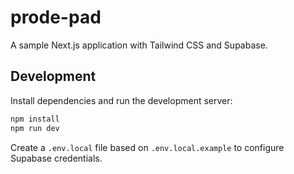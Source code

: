 # prode-pad

A sample Next.js application with Tailwind CSS and Supabase.

## Development

Install dependencies and run the development server:

```bash
npm install
npm run dev
```

Create a `.env.local` file based on `.env.local.example` to configure Supabase credentials.
